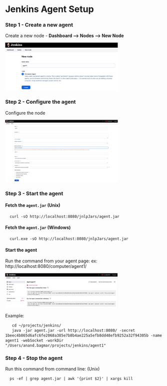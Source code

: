 # Jenkins Agent Setup

### Step 1 - Create a new agent

Create a new node - **Dashboard --> Nodes --> New Node** 
<p>
  <img src="CreateAgent/1.%20CreateAgent.png" width="360" alt="accessibility text">
</p>

### Step 2 - Configure the agent

Configure the node
<p>
  <img src="CreateAgent/2.%20ConfigureAgent.png" width="360" alt="accessibility text">
</p>

### Step 3 - Start the agent

#### Fetch the `agent.jar` (Unix)
```shell
  curl -sO http://localhost:8080/jnlpJars/agent.jar
```

#### Fetch the `agent.jar` (Windows)
```commandline
  curl.exe -sO http://localhost:8080/jnlpJars/agent.jar
```

#### Start the agent
Run the command from your agent page: ex: http://localhost:8080/computer/agent1/
<p>
<img src="CreateAgent/3.%20AgentConfiguration.png" width="360" alt="accessibility text">
</p>

Example: 
 ```shell
    cd ~/projects/jenkins/
    java -jar agent.jar -url http://localhost:8080/ -secret 1beec4b865d6afc6fe2068a385e7b8b4ae225a5efb8dd48efb9252a32f94305b -name agent1 -webSocket -workDir "/Users/anand.bagmar/projects/jenkins/agent1"
```

### Step 4 - Stop the agent

Run this command from command line: (Unix)

```shell
  ps -ef | grep agent.jar | awk '{print $2}' | xargs kill 
```
